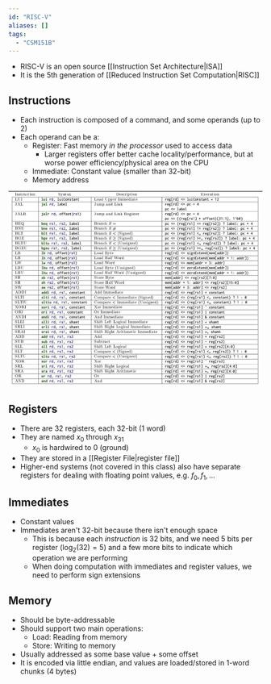 ```yaml
---
id: "RISC-V"
aliases: []
tags:
  - "CSM151B"
---
```


- RISC-V is an open source [[Instruction Set Architecture|ISA]]
- It is the 5th generation of [[Reduced Instruction Set Computation|RISC]]

## Instructions

- Each instruction is composed of a command, and some operands (up to 2)
- Each operand can be a:
  - Register: Fast memory _in the processor_ used to access data
    - Larger registers offer better cache locality/performance, but at worse
      power efficiency/physical area on the CPU
  - Immediate: Constant value (smaller than 32-bit)
  - Memory address

![](./riscv_instructions.png)

## Registers

- There are 32 registers, each 32-bit (1 word)
- They are named $x_0$ through $x_{31}$
  - $x_0$ is hardwired to 0 (ground)
- They are stored in a [[Register File|register file]]
- Higher-end systems (not covered in this class) also have separate registers
  for dealing with floating point values, e.g. $f_0, f_1,\dotsc$

## Immediates

- Constant values
- Immediates aren't 32-bit because there isn't enough space
  - This is because each _instruction_ is 32 bits, and we need 5 bits per
    register ($\log_2(32) = 5$) and a few more bits to indicate which operation
    we are performing
  - When doing computation with immediates and register values, we need to
    perform sign extensions

## Memory

- Should be byte-addressable
- Should support two main operations:
  - Load: Reading from memory
  - Store: Writing to memory
- Usually addressed as some base value + some offset
- It is encoded via little endian, and values are loaded/stored in 1-word chunks
  (4 bytes)
